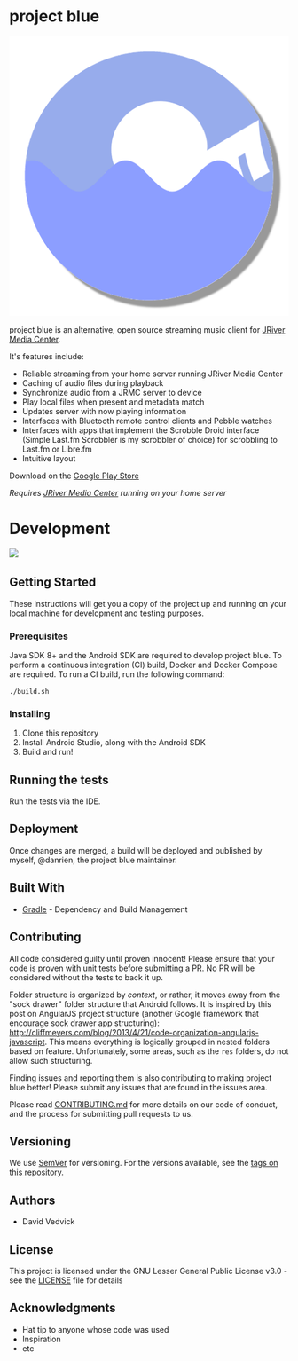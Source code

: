 # project blue

![project blue](design/clearstream_logo.png)

project blue is an alternative, open source streaming music client for [JRiver Media Center](http://jriver.com/).

It's features include:

- Reliable streaming from your home server running JRiver Media Center
- Caching of audio files during playback
- Synchronize audio from a JRMC server to device
- Play local files when present and metadata match
- Updates server with now playing information
- Interfaces with Bluetooth remote control clients and Pebble watches
- Interfaces with apps that implement the Scrobble Droid interface (Simple Last.fm Scrobbler is my scrobbler of choice) for scrobbling to Last.fm or Libre.fm
- Intuitive layout

Download on the [Google Play Store](https://play.google.com/store/apps/details?id=com.lasthopesoftware.bluewater)

*Requires [JRiver Media Center](http://jriver.com/) running on your home server*

# Development

![](https://github.com/actions/namehillsoftware/projectBlue/workflows/.github/workflows/build.yml/badge.svg)

## Getting Started

These instructions will get you a copy of the project up and running on your local machine for development 
and testing purposes.

### Prerequisites

Java SDK 8+ and the Android SDK are required to develop project blue. To perform a continuous integration 
(CI) build, Docker and Docker Compose are required. To run a CI build, run the following command:

```shell script
./build.sh
```

### Installing

1. Clone this repository
2. Install Android Studio, along with the Android SDK
3. Build and run!

## Running the tests

Run the tests via the IDE.

## Deployment

Once changes are merged, a build will be deployed and published by myself, @danrien, the project blue maintainer.

## Built With

- [Gradle](https://gradle.org/) - Dependency and Build Management

## Contributing

All code considered guilty until proven innocent! Please ensure that your code is proven with unit 
tests before submitting a PR. No PR will be considered without the tests to back it up.

Folder structure is organized by *context*, or rather, it moves away from the "sock drawer" folder structure
that Android follows. It is inspired by this post on AngularJS project structure (another Google framework that
encourage sock drawer app structuring): http://cliffmeyers.com/blog/2013/4/21/code-organization-angularjs-javascript.
This means everything is logically grouped in nested folders based on feature. Unfortunately, some 
areas, such as the `res` folders, do not allow such structuring.

Finding issues and reporting them is also contributing to making project blue better! Please submit any 
issues that are found in the issues area.

Please read [CONTRIBUTING.md](CONTRIBUTING.md) for more details on our code of conduct, and the 
process for submitting pull requests to us.

## Versioning

We use [SemVer](http://semver.org/) for versioning. For the versions available, see the 
[tags on this repository](https://github.com/namehillsoftware/projectBlue/tags). 

## Authors

- David Vedvick

## License

This project is licensed under the GNU Lesser General Public License v3.0 - see the [LICENSE](LICENSE) file for details

## Acknowledgments

* Hat tip to anyone whose code was used
* Inspiration
* etc
